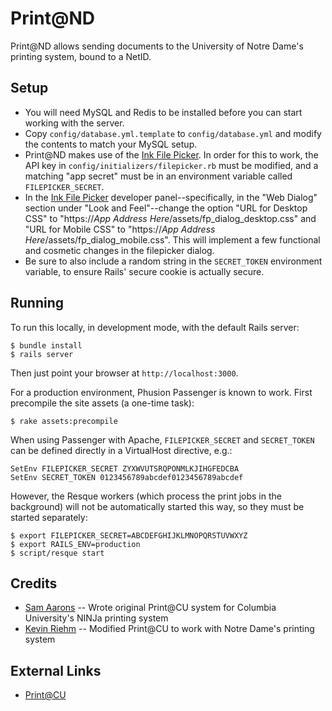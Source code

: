 Print@ND
========
Print@ND allows sending documents to the University of Notre Dame's printing
system, bound to a NetID.

Setup
-----
* You will need MySQL and Redis to be installed before you can start working
  with the server.
* Copy `config/database.yml.template` to `config/database.yml` and modify the
  contents to match your MySQL setup.
* Print@ND makes use of the [Ink File Picker][fp]. In order for this to work,
  the API key in `config/initializers/filepicker.rb` must be modified, and a
  matching "app secret" must be in an environment variable called
  `FILEPICKER_SECRET`.
* In the [Ink File Picker][fp] developer panel--specifically, in the "Web
  Dialog" section under "Look and Feel"--change the option "URL for Desktop
  CSS" to "https://_App Address Here_/assets/fp\_dialog\_desktop.css" and "URL
  for Mobile CSS" to "https://_App Address Here_/assets/fp\_dialog\_mobile.css".
  This will implement a few functional and cosmetic changes in the filepicker
  dialog.
* Be sure to also include a random string in the `SECRET_TOKEN` environment
  variable, to ensure Rails' secure cookie is actually secure.


Running
-------
To run this locally, in development mode, with the default Rails server:

    $ bundle install
    $ rails server
  
Then just point your browser at `http://localhost:3000`.

For a production environment, Phusion Passenger is known to work. First
precompile the site assets (a one-time task):

    $ rake assets:precompile

When using Passenger with Apache, `FILEPICKER_SECRET` and `SECRET_TOKEN` can be
defined directly in a VirtualHost directive, e.g.:

    SetEnv FILEPICKER_SECRET ZYXWVUTSRQPONMLKJIHGFEDCBA
    SetEnv SECRET_TOKEN 0123456789abcdef0123456789abcdef

However, the Resque workers (which process the print jobs in the background)
will not be automatically started this way, so they must be started separately:

    $ export FILEPICKER_SECRET=ABCDEFGHIJKLMNOPQRSTUVWXYZ
    $ export RAILS_ENV=production
    $ script/resque start
  
Credits
-------
* [Sam Aarons](http://samaarons.com) -- Wrote original Print@CU system for
  Columbia University's NINJa printing system
* [Kevin Riehm](http://kevinriehm.com) -- Modified Print@CU to work with Notre Dame's printing system
  
External Links
--------------
* [Print@CU](https://printatcu.com)

[fp]: https://filepicker.io

